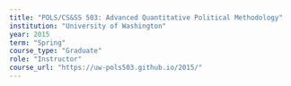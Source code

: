 ```yaml
---
title: "POLS/CS&SS 503: Advanced Quantitative Political Methodology"
institution: "University of Washington"
year: 2015
term: "Spring"
course_type: "Graduate"
role: "Instructor"
course_url: "https://uw-pols503.github.io/2015/"
---
```

